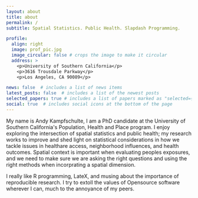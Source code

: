 ```yaml
---
layout: about
title: about
permalink: /
subtitle: Spatial Statistics. Public Health. Slapdash Programming.

profile:
  align: right
  image: prof_pic.jpg
  image_circular: false # crops the image to make it circular
  address: >
    <p>University of Southern California</p>
    <p>3616 Trousdale Parkway</p>
    <p>Los Angeles, CA 90089</p>

news: false  # includes a list of news items
latest_posts: false  # includes a list of the newest posts
selected_papers: true # includes a list of papers marked as "selected={true}"
social: true  # includes social icons at the bottom of the page
---
```


My name is Andy Kampfschulte, I am a PhD candidate at the University of Southern California's Population, Health and Place program. I enjoy exploring the intersection of spatial statistics and public health; my research works to improve and shed light on statistical considerations in how we tackle issues in healthare access, neighborhood influences, and health outcomes. Spatial context is important when evaluating peoples exposures, and we need to make sure we are asking the right questions and using the right methods when incorprating a spatial dimension.

I really like R programming, LateX, and musing about the importance of reproducible research. I try to extoll the values of Opensource software wherever I can, much to the annoyance of my peers.

